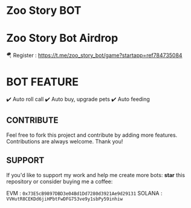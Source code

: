 # Zoo Story BOT


# Zoo Story Bot Airdrop 

🪂 Register : https://t.me/zoo_story_bot/game?startapp=ref784735084

# BOT FEATURE

✔️ Auto roll call
✔️ Auto buy, upgrade pets
✔️ Auto feeding


## CONTRIBUTE

Feel free to fork this project and contribute by adding more features. Contributions are always welcome. Thank you!

## SUPPORT

If you'd like to support my work and help me create more bots:
**star** this repository or consider buying me a coffee:

EVM : `0x73E5cB9897DBD3e04Bd1Dd7280d3921Ae9d29131`
SOLANA : `VVHutR8CEKDd6jiHPbtFwDFG753ve9y1sbPy59inhiw`  
